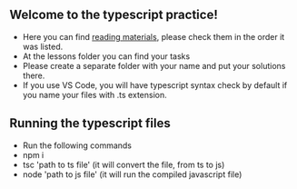 ## Welcome to the typescript practice!

- Here you can find [reading materials](./reading-material.md), please check them in the order it was listed.
- At the lessons folder you can find your tasks
- Please create a separate folder with your name and put your solutions there.
- If you use VS Code, you will have typescript syntax check by default if you name your files with .ts extension.

## Running the typescript files
- Run the following commands
- npm i
- tsc 'path to ts file'  (it will convert the file, from ts to js)
- node 'path to js file' (it will run the compiled javascript file)